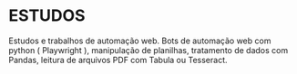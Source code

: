 # ESTUDOS
Estudos e trabalhos de automação web. Bots de automação web com python ( Playwright ), manipulação de planilhas, tratamento de dados com Pandas, leitura de arquivos PDF com Tabula ou Tesseract.
